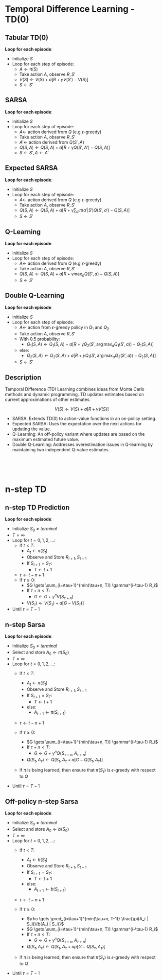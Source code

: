 # Temporal Difference Learning - TD(0)

## Tabular TD(0)

**Loop for each episode**:
- Initialize $S$
- Loop for each step of episode:
    - $A \gets \pi(S)$
    - Take action $A$, observe $R, S'$
    - $V(S) \gets V(S) + a [R + \gamma V(S') - V(S)]$
    - $S \gets S'$


## SARSA

**Loop for each episode**:
- Initialize $S$
- Loop for each step of episode:
    - $A \gets$ action derived from $Q$ (e.g $\epsilon$-greedy)
    - Take action $A$, observe $R, S'$
    - $A' \gets$ action derived from $Q(S', A)$
    - $Q(S, A) \gets Q(S, A) + a [R + \gamma Q(S', A') - Q(S, A)]$
    - $S \gets S', A \gets A'$



## Expected SARSA

**Loop for each episode**:
- Initialize $S$
- Loop for each step of episode:
    - $A \gets$ action derived from $Q$ (e.g $\epsilon$-greedy)
    - Take action $A$, observe $R, S'$
    - $Q(S, A) \gets Q(S, A) + a [R + \gamma \sum_{a'} \pi(a' | S') Q(S', a') - Q(S, A)]$
    - $S \gets S'$



## Q-Learning

**Loop for each episode**:
- Initialize $S$
- Loop for each step of episode:
    - $A \gets$ action derived from $Q$ (e.g $\epsilon$-greedy)
    - Take action $A$, observe $R, S'$
    - $Q(S, A) \gets Q(S, A) + a [R + \gamma \max_a Q(S', a) - Q(S, A)]$
    - $S \gets S'$


## Double Q-Learning

**Loop for each episode**:
- Initialize $S$
- Loop for each step of episode:
    - $A \gets$ action from $\epsilon$-greedy policy in $Q_1$ and $Q_2$
    - Take action $A$, observe $R, S'$
    - With 0.5 probability:
      - $Q_1(S, A) \gets Q_1(S, A) + a [R + \gamma Q_2(S', \arg\max_a Q_1(S', a)) - Q_1(S, A)]$
    - else:
      - $Q_2(S, A) \gets Q_2(S, A) + a [R + \gamma Q_1(S', \arg\max_a Q_2(S', a)) - Q_2(S, A)]$
    - $S \gets S'$



## Description
Temporal Difference (TD) Learning combines ideas from Monte Carlo methods and dynamic programming. TD updates estimates based on current approximations of other estimates.

$$
V(S) \gets V(S) + a [R + \gamma V(S)]
$$


- SARSA: Extends TD(0) to action-value functions in an on-policy setting.
- Expected SARSA: Uses the expectation over the next actions for updating the value.
- Q-Learning: An off-policy variant where updates are based on the maximum estimated future value.
- Double Q-Learning: Addresses overestimation issues in Q-learning by maintaining two independent Q-value estimates.


<br/><br/><br/>

# n-step TD


## n-step TD Prediction

**Loop for each episode**:
- Initialize $S_0 \neq terminal$
- $T = \infty$
- Loop for $t = 0, 1, 2, ...$:
    - If $t < T$:
        - $A_t \gets \pi(S_t)$
        - Observe and Store $R_{t+1}, S_{t+1}$
        - If $S_{t+1} = S_T$: 
            - $T \gets t+1$
    - $\tau \gets t-n+1$
    - If $\tau \geq 0$:
        - $G \gets \sum_{i=\tau+1}^{min(\tau+n, T)} \gamma^{i-\tau-1} R_i$
        - If $\tau+n \lt T$: 
            - $G \gets G + \gamma^n V(S_{\tau+n})$
        - $V(S_{\tau}) \gets V(S_{\tau}) + a [G - V(S_{\tau})]$
- Until $\tau = T-1$


## n-step Sarsa

**Loop for each episode**:
- Initialize $S_0 \neq terminal$
- Select and store $A_0 \gets \pi(S_0)$
- $T = \infty$
- Loop for $t = 0, 1, 2, ...$:
    - If $t < T$:
        - $A_t \gets \pi(S_t)$
        - Observe and Store $R_{t+1}, S_{t+1}$
        - If $S_{t+1} = S_T$: 
            - $T \gets t+1$
        - else: 
            - $A_{t+1} \gets \pi(S_{t+1})$
    - $\tau \gets t-n+1$
    - If $\tau \geq 0$:
        - $G \gets \sum_{i=\tau+1}^{min(\tau+n, T)} \gamma^{i-\tau-1} R_i$
        - If $\tau+n \lt T$: 
            - $G \gets G + \gamma^n Q(S_{\tau+n}, A_{\tau+n})$
        - $Q(S_{\tau}, A_{\tau}) \gets Q(S_{\tau}, A_{\tau} + a [G - Q(S_{\tau}, A_{\tau})]$

    - If $\pi$ is being learned, then ensure that $\pi(S_{\tau})$ is $\epsilon$-greedy with respect to $Q$
- Until $\tau = T-1$



## Off-policy n-step Sarsa

**Loop for each episode**:
- Initialize $S_0 \neq terminal$
- Select and store $A_0 \gets b(S_0)$
- $T = \infty$
- Loop for $t = 0, 1, 2, ...$:
    - If $t < T$:
        - $A_t \gets b(S_t)$
        - Observe and Store $R_{t+1}, S_{t+1}$
        - If $S_{t+1} = S_T$: 
            - $T \gets t+1$
        - else: 
            - $A_{t+1} \gets b(S_{t+1})$
    - $\tau \gets t-n+1$
    - If $\tau \geq 0$:
        - $\rho \gets \prod_{i=\tau+1}^{min(\tau+n, T-1)} \frac{\pi(A_i | S_i)}{b(A_i | S_i)}$
        - $G \gets \sum_{i=\tau+1}^{min(\tau+n, T)} \gamma^{i-\tau-1} R_i$
        - If $\tau+n \lt T$: 
            - $G \gets G + \gamma^n Q(S_{\tau+n}, A_{\tau+n})$
        - $Q(S_{\tau}, A_{\tau}) \gets Q(S_{\tau}, A_{\tau} + a \rho [G - Q(S_{\tau}, A_{\tau})]$

    - If $\pi$ is being learned, then ensure that $\pi(S_{\tau})$ is $\epsilon$-greedy with respect to $Q$
- Until $\tau = T-1$


